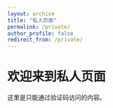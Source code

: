 ```yaml
---
layout: archive
title: "私人页面"
permalink: /private/
author_profile: false
redirect_from: /private/
---
```

<script>
// 验证码
const correctCode = "123456";

// 检查是否已验证
if (!sessionStorage.getItem("isVerified")) {
  const userCode = prompt("请输入访问验证码:");
  if (userCode === correctCode) {
    sessionStorage.setItem("isVerified", "true");
  } else {
    alert("验证码错误，无法访问此页面。");
    window.location.href = "/";
  }
}
</script>

# 欢迎来到私人页面

这里是只能通过验证码访问的内容。